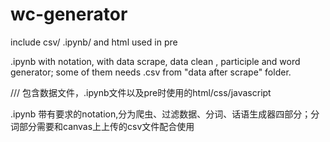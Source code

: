 # wc-generator
include csv/ .ipynb/ and html used in pre

.ipynb with notation, with data scrape, data clean , participle and word generator; some of them needs .csv from "data after scrape" folder.

///
包含数据文件，.ipynb文件以及pre时使用的html/css/javascript

.ipynb 带有要求的notation,分为爬虫、过滤数据、分词、话语生成器四部分；分词部分需要和canvas上上传的csv文件配合使用
